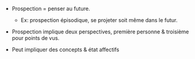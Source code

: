 
- Prospection = penser au future.
	- Ex: prospection épisodique, se projeter soit même dans le futur. 

- Prospection implique deux perspectives, première personne & troisième pour points de vus. 
- Peut impliquer des concepts & état affectifs
